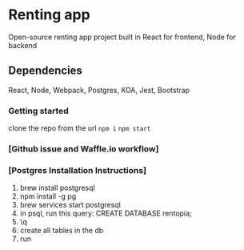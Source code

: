 # Renting app

  Open-source renting app project built in React for frontend, Node for backend

## Dependencies

  React, Node, Webpack, Postgres, KOA, Jest, Bootstrap

### Getting started

  clone the repo from the url
  `npm i`
  `npm start`

### [Github issue and Waffle.io workflow]

### [Postgres Installation Instructions] 

1. brew install postgresql
2. npm install -g pg
3. brew services start postgresql
4. in psql, run this query: CREATE DATABASE rentopia;
5. \q
6. create all tables in the db
7. run

